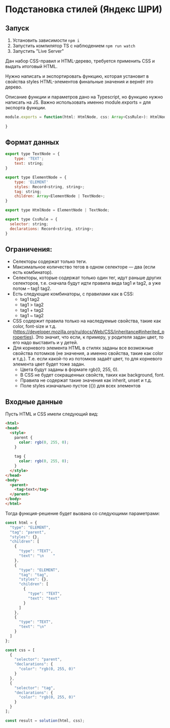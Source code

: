 # Подстановка стилей (Яндекс ШРИ)

## Запуск
1. Установить зависимости `npm i`
2. Запустить компилятор TS с наблюдением `npm run watch`
3. Запустить "Live Server"

Дан набор CSS-правил и HTML-дерево, требуется применить CSS и выдать итоговый HTML.

Нужно написать и экспортировать функцию, которая установит в свойства styles HTML-элементов финальные значения и вернёт это дерево.

Описание функции и параметров дано на Typescript, но функцию нужно написать на JS. Важно использовать именно module.exports = для экспорта функции.

```javascript
module.exports = function(html: HtmlNode, css: Array<CssRule>): HtmlNode {
    
}
```

## Формат данных
```javascript
export type TextNode = {
    type: 'TEXT';
    text: string;
}

export type ElementNode = {
    type: 'ELEMENT'
    styles: Record<string, string>;
    tag: string;
    children: Array<ElementNode | TextNode>;
}

export type HtmlNode = ElementNode | TextNode;

export type CssRule = {
  selector: string;
  declarations: Record<string, string>;
}
```

## Ограничения:
- Селекторы содержат только теги.
- Максимальное количество тегов в одном селекторе — два (если есть комбинатор).
- Селекторы, которые содержат только один тег, идут раньше других селекторов, т.е. сначала будут идти правила вида tag1 и tag2, а уже потом – tag1 tag2.
- Есть следующие комбинаторы, с правилами как в CSS:
  - tag1 tag2
  - tag1 > tag2
  - tag1 + tag2
  - tag1 ~ tag2
- CSS содержит правила только на наследуемые свойства, такие как color, font-size и т.д. (https://developer.mozilla.org/ru/docs/Web/CSS/inheritance#inherited_properties). Это значит, что если, к примеру, у родителя задан цвет, то его надо выставить и у детей.
- Для корневого элемента HTML в стилях заданы все возможные свойства потомков (не значения, а именно свойства, такие как color и т.д.). Т.е. если какой-то из потомков задаёт цвет, то для корневого элемента цвет будет тоже задан.
  - Цвета будут заданы в формате rgb(0, 255, 0).
  - В CSS не будет сокращенных свойств, таких как background, font.
  - Правила не содержат такие значения как inherit, unset и т.д.
  - Поле styles изначально пустое ({}) для всех элементов

## Входные данные
Пусть HTML и CSS имели следующий вид:

```html
<html>
<head>
  <style>
    parent {
      color: rgb(0, 255, 0);
    }
  
    tag {
      color: rgb(0, 255, 0);
    }
  </style>
</head>
<body>
  <parent>
    <tag>text</tag>
  </parent>
</body>
</html>
```

Тогда функция-решение будет вызвана со следующими параметрами:
```javascript
const html = {
  "type": "ELEMENT",
  "tag": "parent",
  "styles": {},
  "children": [
    {
      "type": "TEXT",
      "text": "\n    "
    },
    {
      "type": "ELEMENT",
      "tag": "tag",
      "styles": {},
      "children": [
        {
          "type": "TEXT",
          "text": "text"
        }
      ]
    },
    {
      "type": "TEXT",
      "text": "\n"
    }
  ]
};

const css = [
  {
    "selector": "parent",
    "declarations": {
      "color": "rgb(0, 255, 0)"
    }
  },
  {
    "selector": "tag",
    "declarations": {
      "color": "rgb(0, 255, 0)"
    }
  }
];

const result = solution(html, css);

```
